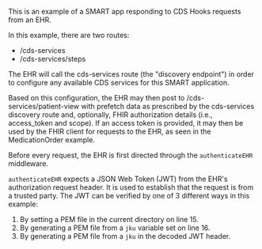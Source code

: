 This is an example of a SMART app responding to CDS Hooks requests from an EHR.

In this example, there are two routes:
 - /cds-services
 - /cds-services/steps

The EHR will call the cds-services route (the "discovery endpoint")
in order to configure any available CDS services for this SMART application.

Based on this configuration, the EHR may then post to /cds-services/patient-view
with prefetch data as prescribed by the cds-services discovery route and,
optionally, FHIR authorization details (i.e., access_token and scope). If
an access token is provided, it may then be used by the FHIR client for
requests to the EHR, as seen in the MedicationOrder example.

Before every request, the EHR is first directed through the `authenticateEHR` middleware.

`authenticateEHR` expects a JSON Web Token (JWT) from the EHR's authorization
request header. It is used to establish that the request is from a trusted party.
The JWT can be verified by one of 3 different ways in this example:

 1) By setting a PEM file in the current directory on line 15.
 2) By generating a PEM file from a `jku` variable set on line 16.
 3) By generating a PEM file from a `jku` in the decoded JWT header.



